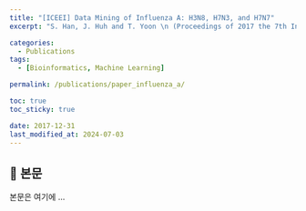 ```yaml
---
title: "[ICEEI] Data Mining of Influenza A: H3N8, H7N3, and H7N7"
excerpt: "S. Han, J. Huh and T. Yoon \n (Proceedings of 2017 the 7th International Workshop on Computer Science and Engineering (WCSE), 2017)"

categories:
  - Publications
tags:
  - [Bioinformatics, Machine Learning]

permalink: /publications/paper_influenza_a/

toc: true
toc_sticky: true

date: 2017-12-31
last_modified_at: 2024-07-03
---
```


## 🦥 본문

본문은 여기에 ...
